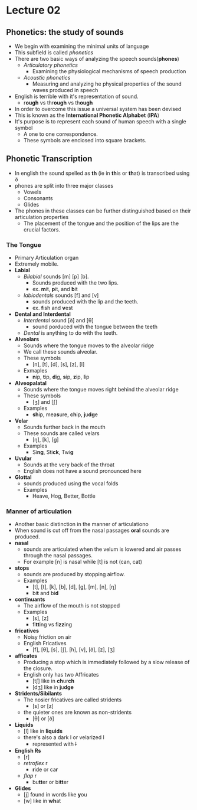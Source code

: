 # Lecture 02

## Phonetics: the study of sounds
* We begin with examining the minimal units of language
* This subfield is called *phonetics*
* There are two basic ways of analyzing the speech sounds(**phones**)
	* *Articulatory phonetics*
		* Examining the physiological mechanisms of speech production
	* *Acoustic phonetics*
		* Measuring and analyzing he physical properties of the sound waves
		  produced in speech
* English is terrible with it's representation of sound.
	* r<b>ough</b> vs thr<b>ough</b> vs th<b>ough</b>
* In order to overcome this issue a universal system has been devised
* This is known as the **International Phonetic Alphabet** (**IPA**)
* It's purpose is to represent each sound of human speech with a single symbol
	* A one to one correspondence.
	* These symbols are enclosed into square brackets.

## Phonetic Transcription
* In english the sound spelled as <b>th</b> (ie in <b>th</b>is or <b>th</b>at)
  is transcribed using &#240; 
* phones are split into three major classes
	* Vowels
	* Consonants
	* Glides
* The phones in these classes can be further distinguished based on their
  articulation properties
	* The placement of the tongue and the position of the lips are the crucial
	  factors.

### The Tongue
* Primary Articulation organ
* Extremely mobile.
* **Labial**
	* *Bilabial* sounds [m] [p] [b].
		* Sounds produced with the two lips.
		* ex. <b>m</b>it, <b>p</b>it, and <b>b</b>it
	* *labiodentals* sounds [f] and [v]
		* sounds produced with the lip and the teeth.
		* ex. <b>f</b>ish and <b>v</b>est
* **Dental and Interdental**
	* *Interdental* sound [&#240;] and [&#952;]
		* sound porduced with the tongue between the teeth
	* *Dental* is anything to do with the teeth.
* **Alveolars**
	* Sounds where the tongue moves to the alveolar ridge
	* We call these sounds alveolar.
	* These symbols
		* [n], [t], [d], [s], [z], [l]
	* Exmaples
		* <b>n</b>ip, <b>t</b>ip, <b>d</b>ig, <b>s</b>ip, <b>z</b>ip, <b>l</b>ip
* **Alveopalatal**
	* Sounds where the tongue moves right behind the alveolar ridge
	* These symbols
		* [&#658;] and [&#643;]
	* Examples
		* <b>sh</b>ip, mea<b>s</b>ure, <b>ch</b>ip, <b>j</b>u<b>dg</b>e
* **Velar**
	* Sounds further back in the mouth
	* These sounds are called velars 
		* [&#331;], [k], [g]
	* Examples
		* Si<b>ng</b>, Sti<b>ck</b>, Twi<b>g</b>
* **Uvular**
	* Sounds at the very back of the throat
	* English does not have a sound pronounced here
* **Glottal**
	* sounds produced using the vocal folds
	* Examples
		* Heave, Hog, Better, Bottle

### Manner of articulation
* Another basic distinction in the manner of articulationo
* When sound is cut off from the nasal passages **oral** sounds are produced.
* **nasal** 
	* sounds are articulated when the velum is lowered and air passes
	  through the nasal passages.
	* For example [n] is nasal while [t] is not (can, cat)
* **stops** 
	* sounds are produced by stopping airflow.
	* Examples
		* [t], [t], [k], [b], [d], [g], [m], [n], [&#331;]
		* bi<b>t</b> and bi<b>d</b>
* **continuants**
	* The airflow of the mouth is not stopped
	* Examples
		* [s], [z]
		* fi<b>tt</b>ing vs fi<b>zz</b>ing
* **fricatives**
	* Noisy friction on air
	* English Fricatives
		* [f], [&#952;], [s], [&#643;], [h], [v], [&#240;], [z], [&#658;]
* **afficates**
	* Producing a stop which is immediately followed by a slow release of the
	  closure.
	* English only has two Affricates
		* [t&#643;] like in <b>ch</b>ur<b>ch</b>
		* [d&#658;] like in <b>j</b>u<b>dge</b>
* **Stridents/Sibilants**
	* The nosier fricatives are called stridents
		* [s] or [z]
	* the quieter ones are known as non-stridents
		* [&#952;] or [&#240;]
* **Liquids**
	* [l] like in **liquids**
	* there's also a dark l or velarized l
		* represented with l&#820;
* **English Rs**
	* [r]
	* *retroflex* r
		* <b>r</b>ide or ca<b>r</b>
	* *flap* r
		* bu<b>tt</b>er or bi<b>tt</b>er 
* **Glides**
	* [j] found in words like <b>y</b>ou
	* [w] like in <b>wh</b>at

